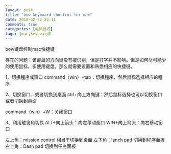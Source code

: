 ```yaml
---
layout: post
title: "bow keyboard shortcut for mac"
date: 2018-02-22 22:11
comments: true
categories: [电脑技巧]
tags: [mac,keyboard]
---
```

bow键盘控制mac快捷键

存在的问题：该键盘的方向键没有被识别，但是打字并不影响。但是如何尽可能少的使用鼠标，多使用键盘。那么就需要设置和熟悉相应的快捷键。

1、切换程序或窗口
command（win）+tab：切换程序，然后鼠标选择相应的程序

2、切换窗口、或者切换到桌面
ctrl+向上方向键：然后鼠标选择也可以切换窗口或者切换到桌面

command（win）+W：关闭窗口

3、利用触发角切换
ALT+向上箭头：向左移动窗口
WIN+向上箭头：向右移动窗口

左上角：mission control 相当于切换到桌面
左下角：lanch pad 切换到程序面板
右上角：Dash pad  切换到任务面板